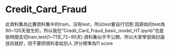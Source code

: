 # Credit_Card_Fraud
此資料集為比賽資料集中的train，沒有test，所以test要自行切割
因原始的test為90~120天發生的，所以我在"Credit_Card_Fraud_basic_model_HT.ipynb"也是依時間去切train,test(1~71天,72~90天)
資料集似乎不公開，所以大家學習與討論技術就好，但不要把資料拿給別人
評分標準為f1 score
